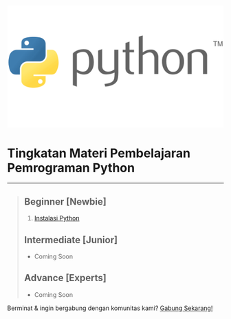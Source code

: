 ![Python Programming](Tutorials/Assets/python.png)

# Tingkatan Materi Pembelajaran Pemrograman Python
---

> ## Beginner [Newbie]
> 
> 1. [Instalasi Python](https://github.com/codeblues62/python-tutorials/Tutorials/%5B1%5D%20Beginner/installation.md)
>
> ## Intermediate [Junior]
> - Coming Soon
> 
> ## Advance [Experts]
> - Coming Soon

Berminat & ingin bergabung dengan komunitas kami? [Gabung Sekarang!](https://t.me/codeblues62)

